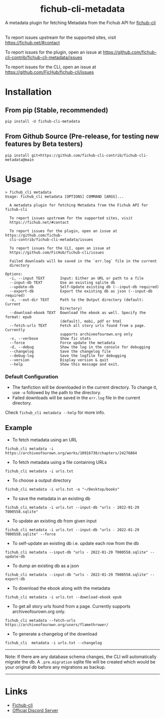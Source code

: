<h1 align="center">fichub-cli-metadata</h1>

A metadata plugin for fetching Metadata from the Fichub API for [fichub-cli](https://github.com/FicHub/fichub-cli/)<br><br>

To report issues upstream for the supported sites, visit https://fichub.net/#contact<br>

To report issues for the plugin, open an issue at https://github.com/fichub-cli-contrib/fichub-cli-metadata/issues<br>

To report issues for the CLI, open an issue at https://github.com/FicHub/fichub-cli/issues<br>

# Installation

## From pip (Stable, recommended)

```
pip install -U fichub-cli-metadata
```

## From Github Source (Pre-release, for testing new features by Beta testers)

```
pip install git+https://github.com/fichub-cli-contrib/fichub-cli-metadata@main
```

# Usage

```
> fichub_cli metadata
Usage: fichub_cli metadata [OPTIONS] COMMAND [ARGS]...

  A metadata plugin for fetching Metadata from the Fichub API for fichub-cli

  To report issues upstream for the supported sites, visit
  https://fichub.net/#contact

  To report issues for the plugin, open an issue at https://github.com/fichub-
  cli-contrib/fichub-cli-metadata/issues

  To report issues for the CLI, open an issue at
  https://github.com/FicHub/fichub-cli/issues

  Failed downloads will be saved in the `err.log` file in the current
  directory

Options:
  -i, --input TEXT       Input: Either an URL or path to a file
  --input-db TEXT        Use an existing sqlite db
  --update-db            Self-Update existing db (--input-db required)
  --export-db            Export the existing db as json (--input-db required)
  -o, --out-dir TEXT     Path to the Output directory (default: Current
                         Directory)
  --download-ebook TEXT  Download the ebook as well. Specify the format: epub
                         (default), mobi, pdf or html
  --fetch-urls TEXT      Fetch all story urls found from a page. Currently
                         supports archiveofourown.org only
  -v, --verbose          Show fic stats
  --force                Force update the metadata
  -d, --debug            Show the log in the console for debugging
  --changelog            Save the changelog file
  --debug-log            Save the logfile for debugging
  --version              Display version & quit
  --help                 Show this message and exit.
```

### Default Configuration

- The fanfiction will be downloaded in the current directory. To change it, use `-o` followed by the path to the directory.
- Failed downloads will be saved in the `err.log` file in the current directory.

Check `fichub_cli metadata --help` for more info.

## Example

- To fetch metadata using an URL

```
fichub_cli metadata -i https://archiveofourown.org/works/10916730/chapters/24276864
```

- To fetch metadata using a file containing URLs

```
fichub_cli metadata -i urls.txt
```

- To choose a output directory

```
fichub_cli metadata -i urls.txt -o "~/Desktop/books"
```

- To save the metadata in an existing db

```
fichub_cli metadata -i urls.txt --input-db "urls - 2022-01-29 T000558.sqlite"
```

- To update an existing db from given input

```
fichub_cli metadata -i urls.txt --input-db "urls - 2022-01-29 T000558.sqlite" --force
```

- To self-update an existing db i.e. update each row from the db

```
fichub_cli metadata --input-db "urls - 2022-01-29 T000558.sqlite" --update-db
```

- To dump an existing db as a json

```
fichub_cli metadata --input-db "urls - 2022-01-29 T000558.sqlite" --export-db
```

- To download the ebook along with the metadata

```
fichub_cli metadata -i urls.txt --download-ebook epub
```

- To get all story urls found from a page. Currently supports archiveofourown.org only.

```
fichub_cli metadata --fetch-urls https://archiveofourown.org/users/flamethrower/
```

- To generate a changelog of the download

```
fichub_cli  metadata -i urls.txt --changelog
```

---

Note: If there are any database schema changes, the CLI will automatically migrate the db. A `.pre.migration` sqlite file will be created which would be your original db before any migrations as backup.

---

# Links

- [Fichub-cli](https://github.com/FicHub/fichub-cli/)
- [Official Discord Server](https://discord.gg/sByBAhX)
